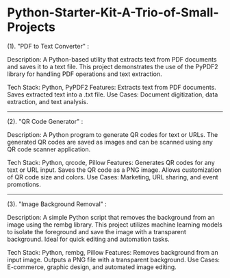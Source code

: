 # Python-Starter-Kit-A-Trio-of-Small-Projects

(1). "PDF to Text Converter" : 

Description:
A Python-based utility that extracts text from PDF documents and saves it to a text file. This project demonstrates the use of the PyPDF2 library for handling PDF operations and text extraction.

Tech Stack: Python, PyPDF2
Features:
Extracts text from PDF documents.
Saves extracted text into a .txt file.
Use Cases: Document digitization, data extraction, and text analysis.
_______________________________________________________________________________

(2). "QR Code Generator" :

Description:
A Python program to generate QR codes for text or URLs. The generated QR codes are saved as images and can be scanned using any QR code scanner application.

Tech Stack: Python, qrcode, Pillow
Features:
Generates QR codes for any text or URL input.
Saves the QR code as a PNG image.
Allows customization of QR code size and colors.
Use Cases: Marketing, URL sharing, and event promotions.
_______________________________________________________________________________

(3). "Image Background Removal" :

Description:
A simple Python script that removes the background from an image using the rembg library. This project utilizes machine learning models to isolate the foreground and save the image with a transparent background. Ideal for quick editing and automation tasks.

Tech Stack: Python, rembg, Pillow
Features:
Removes background from an input image.
Outputs a PNG file with a transparent background.
Use Cases: E-commerce, graphic design, and automated image editing.
